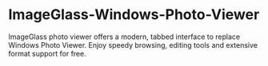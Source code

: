 # ImageGlass-Windows-Photo-Viewer
ImageGlass photo viewer offers a modern, tabbed interface to replace Windows Photo Viewer. Enjoy speedy browsing, editing tools and extensive format support for free.
